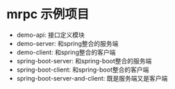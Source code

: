 # mrpc 示例项目

- demo-api: 接口定义模块
- demo-server: 和spring整合的服务端
- demo-client: 和spring整合的客户端
- spring-boot-server: 和spring-boot整合的服务端
- spring-boot-client: 和spring-boot整合的客户端
- spring-boot-server-and-client: 既是服务端又是客户端
